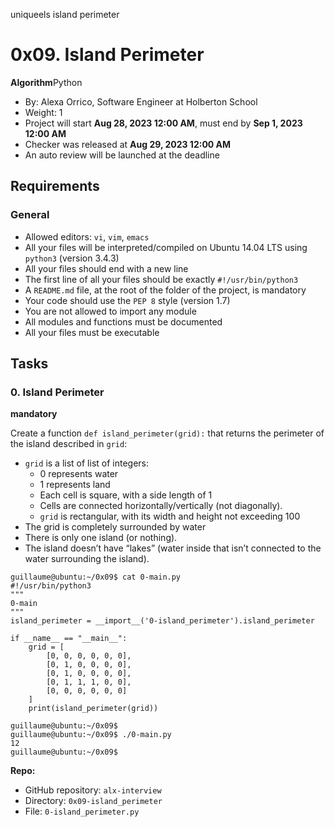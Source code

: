uniqueels island perimeter

# 0x09. Island Perimeter

**Algorithm**Python

* By: Alexa Orrico, Software Engineer at Holberton School
* Weight: 1
* Project will start **Aug 28, 2023 12:00 AM**, must end by **Sep 1, 2023 12:00 AM**
* Checker was released at **Aug 29, 2023 12:00 AM**
* An auto review will be launched at the deadline

## Requirements

### General

* Allowed editors: `vi`, `vim`, `emacs`
* All your files will be interpreted/compiled on Ubuntu 14.04 LTS using `python3` (version 3.4.3)
* All your files should end with a new line
* The first line of all your files should be exactly `#!/usr/bin/python3`
* A `README.md` file, at the root of the folder of the project, is mandatory
* Your code should use the `PEP 8` style (version 1.7)
* You are not allowed to import any module
* All modules and functions must be documented
* All your files must be executable

## Tasks

### 0. Island Perimeter

**mandatory**

Create a function `def island_perimeter(grid):` that returns the perimeter of the island described in `grid`:

* `grid` is a list of list of integers:
  * 0 represents water
  * 1 represents land
  * Each cell is square, with a side length of 1
  * Cells are connected horizontally/vertically (not diagonally).
  * `grid` is rectangular, with its width and height not exceeding 100
* The grid is completely surrounded by water
* There is only one island (or nothing).
* The island doesn’t have “lakes” (water inside that isn’t connected to the water surrounding the island).

```
guillaume@ubuntu:~/0x09$ cat 0-main.py
#!/usr/bin/python3
"""
0-main
"""
island_perimeter = __import__('0-island_perimeter').island_perimeter

if __name__ == "__main__":
    grid = [
        [0, 0, 0, 0, 0, 0],
        [0, 1, 0, 0, 0, 0],
        [0, 1, 0, 0, 0, 0],
        [0, 1, 1, 1, 0, 0],
        [0, 0, 0, 0, 0, 0]
    ]
    print(island_perimeter(grid))

guillaume@ubuntu:~/0x09$ 
guillaume@ubuntu:~/0x09$ ./0-main.py
12
guillaume@ubuntu:~/0x09$ 
```

**Repo:**

* GitHub repository: `alx-interview`
* Directory: `0x09-island_perimeter`
* File: `0-island_perimeter.py`
